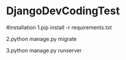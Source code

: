# DjangoDevCodingTest

#installation
1.pip install -r requirements.txt

2.python manage.py migrate

3.python manage.py runserver
